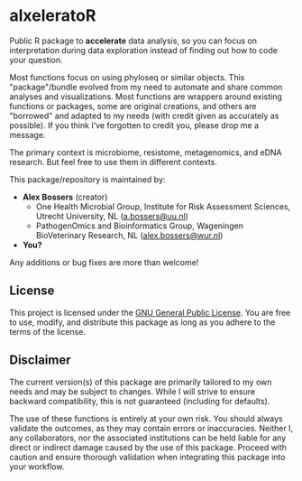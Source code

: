 # alxeleratoR

Public R package to **accelerate** data analysis, so you can focus on interpretation during data exploration instead of finding out how to code your question.  

Most functions focus on using phyloseq or similar objects. This "package"/bundle evolved from my need to automate and share common analyses and visualizations. Most functions are wrappers around existing functions or packages, some are original creations, and others are "borrowed" and adapted to my needs (with credit given as accurately as possible). If you think I’ve forgotten to credit you, please drop me a message.  

The primary context is microbiome, resistome, metagenomics, and eDNA research. But feel free to use them in different contexts.

This package/repository is maintained by:  
* **Alex Bossers** (creator)  
  + One Health Microbial Group, Institute for Risk Assessment Sciences, Utrecht University, NL ([a.bossers@uu.nl](mailto:a.bossers@uu.nl))  
  + PathogenOmics and Bioinformatics Group, Wageningen BioVeterinary Research, NL ([alex.bossers@wur.nl](mailto:alex.bossers@wur.nl))  
* **You?**  

Any additions or bug fixes are more than welcome!  

## License
This project is licensed under the [GNU General Public License](https://www.gnu.org/licenses/gpl-3.0.html). You are free to use, modify, and distribute this package as long as you adhere to the terms of the license.  

## Disclaimer
The current version(s) of this package are primarily tailored to my own needs and may be subject to changes. While I will strive to ensure backward compatibility, this is not guaranteed (including for defaults).  

The use of these functions is entirely at your own risk. You should always validate the outcomes, as they may contain errors or inaccuracies. Neither I, any collaborators, nor the associated institutions can be held liable for any direct or indirect damage caused by the use of this package. Proceed with caution and ensure thorough validation when integrating this package into your workflow.  
